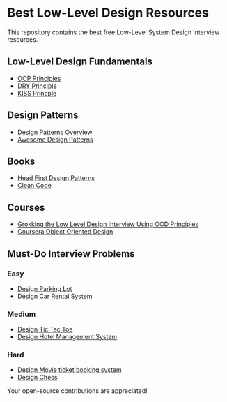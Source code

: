 # Best Low-Level Design Resources
This repository contains the best free Low-Level System Design Interview resources. 

## Low-Level Design Fundamentals
- [OOP Principles](https://medium.com/from-the-scratch/oop-everything-you-need-to-know-about-object-oriented-programming-aee3c18e281b)
- [DRY Principle](https://github.com/ashishps1/awesome-low-level-design/blob/main/concepts/DRY.md) 
- [KISS Princple](https://www.interaction-design.org/literature/topics/keep-it-simple-stupid#:~:text=The%20KISS%20principle%20in%20design%20emphasizes%20simplicity%2C%20advising%20to%20avoid,but%20apply%20to%20different%20contexts.)

## Design Patterns 
- [Design Patterns Overview](https://refactoring.guru/design-patterns)
- [Awesome Design Patterns](https://github.com/DovAmir/awesome-design-patterns)

## Books 
- [Head First Design Patterns](https://github.com/ksatria/MK-Design-Pattern/blob/master/Ebook/Head%20First%20Design%20Patterns.pdf)
- [Clean Code](https://github.com/jnguyen095/clean-code/blob/master/Clean.Code.A.Handbook.of.Agile.Software.Craftsmanship.pdf)

## Courses 
- [Grokking the Low Level Design Interview Using OOD Principles](https://www.educative.io/courses/grokking-the-low-level-design-interview-using-ood-principles)
- [Coursera Object Oriented Design](https://www.coursera.org/learn/object-oriented-design?irclickid=wqNXv80BIzDURAJ0MCSlOTuBUkH1PB15yVkd2Y0&irgwc=1&utm_medium=partners&utm_source=impact&utm_campaign=3294490&utm_content=b2c)

## Must-Do Interview Problems

### Easy
- [Design Parking Lot](https://leetcode.com/problems/design-tic-tac-toe/description/)
- [Design Car Rental System](https://github.com/ashishps1/awesome-low-level-design/blob/main/problems/car-rental-system.md)

### Medium
- [Design Tic Tac Toe](https://leetcode.com/problems/design-tic-tac-toe/description/)
- [Design Hotel Management System](https://github.com/ashishps1/awesome-low-level-design/blob/main/problems/hotel-management-system.md)

### Hard
- [Design Movie ticket booking system](https://github.com/tssovi/grokking-the-object-oriented-design-interview/blob/master/object-oriented-design-case-studies/design-a-movie-ticket-booking-system.md)
- [Design Chess](https://github.com/ashishps1/awesome-low-level-design/blob/main/problems/chess-game.md)

Your open-source contributions are appreciated! 
